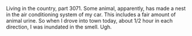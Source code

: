 Living in the country, part 3071. Some animal, apparently, has made a nest in the air conditioning system of my car. This includes a fair amount of animal urine. So when I drove into town today, about 1/2 hour in each direction, I was inundated in the smell. Ugh. 
